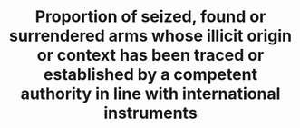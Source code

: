 ---
data_non_statistical: true
goal_meta_link: http://unstats.un.org/sdgs/files/metadata-compilation/Metadata-Goal-16.pdf
goal_meta_link_page: 20
graph: null
graph_status_notes: unk
graph_title: Proportion of seized, found or surrendered arms whose illicit origin
  or context has been traced or established by a competent authority in line with
  international instruments
graph_type: null
graph_type_description: null
has_metadata: false
indicator: 16.4.2
indicator_name: Proportion of seized, found or surrendered arms whose illicit origin
  or context has been traced or established by a competent authority in line with
  international instruments
indicator_sort_order: 16-04-02
indicator_variable: null
layout: indicator
permalink: /16-4-2/
published: true
reporting_status: notstarted
sdg_goal: 16
source_active_1: true
source_notes_1: null
source_title_1: null
target: By 2030, significantly reduce illicit financial and arms flows, strengthen
  the recovery and return of stolen assets and combat all forms of organized crime.
target_id: '16.4'
title: Proportion of seized, found or surrendered arms whose illicit origin or context
  has been traced or established by a competent authority in line with international
  instruments
un_custodial_agency: UNODC; UNODA
un_designated_tier: '3'
variable_description: null
variable_notes: null
---